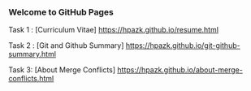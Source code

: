 ### Welcome to GitHub Pages

Task 1 : [Curriculum Vitae] https://hpazk.github.io/resume.html

Task 2 : [Git and Github Summary] https://hpazk.github.io/git-github-summary.html

Task 3: [About Merge Conflicts] https://hpazk.github.io/about-merge-conflicts.html





